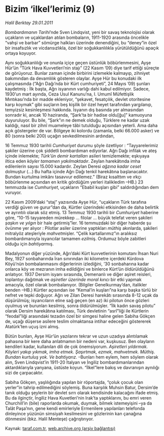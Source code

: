 # Bizim ‘ilkel’lerimiz (9)

*Halil Berktay 29.01.2011*

<div class="yazi"><p><i>Bombardımanın Tarihi</i>’nde Sven Lindqvist, yeni bir savaş teknolojisi olarak uçakların ve uçaklardan atılan bombaların, 1911-1920 arasında öncelikle “vahşi ve barbar” sömürge halkları üzerinde denendiğini, bu “deney”in özel bir insafsızlık ve vicdansızlıkla, özel bir soğukkanlılıkla yürütüldüğünü apaçık ortaya koyuyor.</p>
<p>Aynı soğukkanlılığı ve onunla içiçe geçen üstünlük böbürlenmesini, Ayşe Hür’ün “Türk Hava Kuvvetleri’nin stajı” (22 Kasım ’09) diye tarif ettiği süreçte de görüyoruz. Bunlar zaman içinde birbirini izlemekle kalmayıp, zihniyet bakımından da devamlılık gösteren olaylar. Ayşe Hür bu konudaki ilk çalışmasında (“Ağrı Dağı’nda bir Kürt cumhuriyeti”, 24 Mayıs ’09) şunları kaydetmiş : İlk başta, Ağrı isyanının varlığı dahi kabul edilmiyor. Sadece, 1930’un mart ayında, Ceza Usul Kanunu’na, I. Umumî Müfettişlik Mıntıkası’nda bir madde ekleniyor, “şekavet, fesatçılık, devlet otoritesine karşı koymak” gibi suçların beş kişilik bir özel heyet tarafından yargılanıp, temyizsiz kesinleşmesi hakkında. İsyanın dış basında yer almasından sonradır ki, ancak 10 haziranda, “Şark’ta bir hadise oldu[ğu]” kamuoyuna duyuruluyor. Bu bile, “Şark”ın ne demek olduğu, Türklere ne kadar uzak kaldığı, nasıl bir zihnî muameleye tâbi tutulduğu açısından yeterli. Ama daha açık göstergeler de var. Bölgeye iki kolordu (zamanla, belki 66.000 asker) ve 80 (sonra belki 200) uçağın sevkedilmesinin ardından,</p>
<p>16 Temmuz 1930 tarihli <i>Cumhuriyet </i>durumu şöyle özetliyor : “Tayyarelerimiz şakiler üzerine çok şiddetli bombardıman ediyorlar. Ağrı Dağı infilak ve ateş içinde inlemekte; <i>Türk’ün demir kartalları</i> asileri temizlemekte; eşkıyaya iltica eden <i>köyler tamamen yakılmaktadır</i>. Zeylan harekâtında imha edilenlerin sayısı 15.000 kadardır. Zeylan Deresi <i>ağzına kadar ceset</i> dolmuştur (...) Bu hafta içinde Ağrı Dağı tenkil harekâtına başlanacaktır. Bundan kurtulma imkânı tasavvur edilemez.” (Biraz kısalttım ve ırkçı böbürlenme açısından en kritik gördüğüm yerleri italikledim –HB.) 23 temmuzda ise <i>Cumhuriyet</i>, uçakların “Ebabil kuşları gibi” saldırdığından dem vuruyor. </p>
<p>22 Kasım 2009’daki “staj” yazısında Ayşe Hür, “uçakların Türk tarafına verdiği güven ve gurur”dan da, Kürtler üzerindeki etkisinden de daha belirtik ve ayrıntılı olarak söz etmiş. 13 Temmuz 1930 tarihli bir <i>Cumhuriyet</i> haberine göre, “10-15 tayyareden mürekkep ... filolar ... büyük telefat veren şakileri <i>şaşkın ve yılgın</i> bir hale getirmiş”ler. 16 temmuzdaki bir diğer haberde şu övünme yer alıyor : Pilotlar asiler üzerine yaptıkları <i>müthiş</i> akınlarda, şakileri mitralyöz ateşleriyle <i>mahvet</i>mişler. “Çelik kartallarımız”ın aralıksız bombardımanıyla isyancılar tamamen <i>ezil</i>miş. Ordumuz böyle zabitleri olduğu için <i>bahtiyar</i>mış.</p>
<p>Madalyonun diğer yüzünde, Ağrı’daki Kürt kuvvetlerinin komutanı İhsan Nuri Bey, 1927 sonbaharında İran sınırından iki kilometre içerdeki Kürdova Köyü’nün bombalanmasını diğerlerinin izlediğini, ’30 sonbaharına kadar onlarca köy ve mezranın imha edildiğini ve binlerce Kürt’ün öldürüldüğünü anlatıyor. 1937 Dersim isyanı sırasında, Demenanlı ve diğer aşiret reisleri, toplantıyı dağıtmak ve <i>aşiretler üzerinde moral kırıcı</i> bir etki yapmak amacıyla, özel olarak bombalanıyor. (Bilgiler Genelkurmay’dan, italikler benden –HB.) Kürtler açısından ise “Kemal’in kuşları”na karşı başka türlü bir nefret ve tepki doğuyor. Ağrı ve Zilan Deresi harekâtı sırasında 8-12 uçak da düşürülmüş; isyancıların eline sağ geçen (en az) iki pilotun önce gözleri oyulmuş ve burunları kesilmiş, sonra öldürülmüşler. “İlk kadın savaş pilotu” olarak Dersim harekâtına katılması, Türk devletinin “asrî”liği ile Kürtlerin “feodal”liği arasındaki tezadın özel bir simgesi haline gelen Sabiha Gökçen de, uçağı düşerse asilere teslim olmaktansa intihar edeceğini göstererek Atatürk’ten uçuş izni almış. </p>
<p>Bütün bunları, Ayşe Hür’ün yazılarını tekrar ve uzun uzadıya alıntılamak pahasına bir kere daha anlatmamın bir nedeni var, kuşkusuz. Ben olayların kendileri kadar, kullanılan dili de çok önemsiyorum. <i>Aşiretleri yıldırmak. Köyleri yakıp yıkmak, imha etmek. Şaşırtmak, ezmek, mahvetmek. Müthiş. Bundan kurtuluş yok. Ve bahtiyarız.</i> –Bunları hem eylem, hem söylem olarak alın, Sven Lindqvist’in 1911-20 İtalyan ve İngiliz bombardımanlarından aktardıklarıyla yanyana, üstüste koyun. “İlkel”lere bakış ve davranışın aynılığı sizi de çarpacaktır. </p>
<p>Sabiha Gökçen, yaşlılığında yapılan bir röportajda, “çoluk çocuk olan yerler”in tahrip edilmediğini söylemiş. Buna karşılık Muhsin Batur, Dersim’de tanık olduğu şeylerin bir devlet sırrı olarak kendisinde kalacağını ifade etmiş. Bu da ilginçtir, İngiliz Hava Kuvetleri’nin Irak’ta yaptıklarını, bu emri veren Churchill’in (bile) raporlarda okumak, duymak, bilmek istemeyişini –ya da Talât Paşa’nın, gene kendi emirleriyle Ermenilere yapılanları telefonda dinleyince yüzünün simsiyah kesilmesini ve gözlerinin kan çanağına dönmesini (bkz. Halil Menteşe) çağrıştırıyor. </p>
</div>

Kaynak: [taraf.com.tr](http://www.taraf.com.tr/halil-berktay/makale-bizim-ilkel-lerimiz-9.htm), [web.archive.org (arşiv bağlantısı)](http://web.archive.org/web/20131022020904/http://www.taraf.com.tr/halil-berktay/makale-bizim-ilkel-lerimiz-9.htm)
